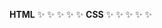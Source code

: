 **HTML** :sparkles: :sparkles: :sparkles: :sparkles: :sparkles:
**CSS** :sparkles: :sparkles: :sparkles: :sparkles: :sparkles:
